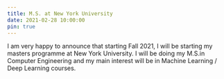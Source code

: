 ```yaml
---
title: M.S. at New York University
date: 2021-02-28 10:00:00
pin: true
---
```


I am very happy to announce that starting Fall 2021, I will be starting my masters programme at New York University. 
I will be doing my M.S.in Computer Engineering and my main interest will be in Machine Learning / Deep Learning courses.
